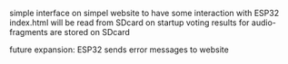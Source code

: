 simple interface on simpel website to have some interaction with ESP32
index.html will be read from SDcard on startup
voting results for audio-fragments are stored on SDcard

future expansion: ESP32 sends error messages to website
